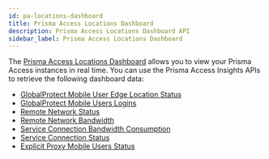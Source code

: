 ```yaml
---
id: pa-locations-dashboard
title: Prisma Access Locations Dashboard
description: Prisma Access Locations Dashboard API
sidebar_label: Prisma Access Locations Dashboard
---
```


The [Prisma Access Locations Dashboard](https://docs.paloaltonetworks.com/prisma/prisma-access/prisma-access-insights/insights/prisma-access-locations-dashboard)
allows you to view your Prisma Access instances in real time. You can use the Prisma Access Insights
APIs to retrieve the following dashboard data:

- [GlobalProtect Mobile User Edge Location Status](/access/docs/insights/examples/pa-locations-dashboard/location-mu-status)
- [GlobalProtect Mobile Users Logins](/access/docs/insights/examples/pa-locations-dashboard/location-gp-mobile-users-logins)
- [Remote Network Status](/access/docs/insights/examples/pa-locations-dashboard/location-rn-status)
- [Remote Network Bandwidth](/access/docs/insights/examples/pa-locations-dashboard/location-rn-bandwidth)
- [Service Connection Bandwidth Consumption](/access/docs/insights/examples/pa-locations-dashboard/location-sc-bandwidth)
- [Service Connection Status](/access/docs/insights/examples/pa-locations-dashboard/location-sc-status)
- [Explicit Proxy Mobile Users Status](/access/docs/insights/examples/pa-locations-dashboard/location-ep-status)
